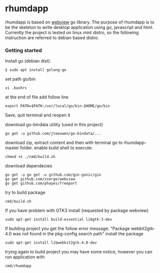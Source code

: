 # rhumdapp

rhumdapp is based on [webview](https://github.com/zserge/webview) go library.
The purpose of rhumdapp is to be the skeleton to write desktop application using go, javascript and html.
Currently the project is tested on linux mint distro, so the following instruction are referred to debian based distro.

### Getting started

Install go (debian dist):
```
$ sudo apt install golang-go
```

set path go/bin
```
vi .bashrc
```
at the end of file add follow line
```
export PATH=$PATH:/usr/local/go/bin:$HOME/go/bin
```
Save, quit terminal and reopen it

download go-bindata utility (used in this project)
```
go get -u github.com/jteeuwen/go-bindata/...
```


download zip, extract content and then with terminal go to rhumdapp-master folder.
enable build shell to execute:

```
chmod +x ./cmd/build.sh
```

download dependecies
```
go get -u go get -u github.com/gin-gonic/gin
go get github.com/zserge/webview
go get github.com/phayes/freeport
```

try to build package
```
cmd/build.sh
```

If you have problem with GTK3 install (requested by package webview)
```
sudo apt-get install build-essential libgtk-3-dev
```
If building project you get the follow error message: "Package webkit2gtk-4.0 was not found in the pkg-config search path" install the package
```
sudo apt-get install libwebkit2gtk-4.0-dev
```
trying again to build project you may have some notice, however you can run application with
```
cmd/rhumdapp
``` 
